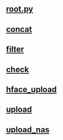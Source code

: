 ## [root.py](./root.py)

## [concat](./concat.py)

## [filter](./filter.py)

## [check](./check.py)

## [hface_upload](./hface_upload.py)

## [upload](./upload.py)

## [upload_nas](./upload_nas.py)
